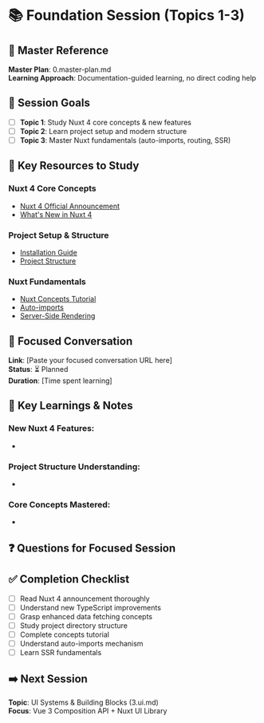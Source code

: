 # 📚 Foundation Session (Topics 1-3)

## 🔗 Master Reference  
**Master Plan**: 0.master-plan.md  
**Learning Approach**: Documentation-guided learning, no direct coding help

## 🎯 Session Goals
- [ ] **Topic 1**: Study Nuxt 4 core concepts & new features
- [ ] **Topic 2**: Learn project setup and modern structure  
- [ ] **Topic 3**: Master Nuxt fundamentals (auto-imports, routing, SSR)

## 📖 Key Resources to Study

### Nuxt 4 Core Concepts
- [Nuxt 4 Official Announcement](https://nuxt.com/blog/v4)
- [What's New in Nuxt 4](https://nuxt.com/docs/4.x/guide)

### Project Setup & Structure  
- [Installation Guide](https://nuxt.com/docs/getting-started/installation)
- [Project Structure](https://nuxt.com/docs/guide/directory-structure)

### Nuxt Fundamentals
- [Nuxt Concepts Tutorial](https://learn.nuxt.com/en/concepts)
- [Auto-imports](https://nuxt.com/docs/guide/concepts/auto-imports)
- [Server-Side Rendering](https://nuxt.com/docs/guide/concepts/rendering)

## 💬 Focused Conversation
**Link**: [Paste your focused conversation URL here]  
**Status**: ⏳ Planned  
**Duration**: [Time spent learning]

## 📝 Key Learnings & Notes
<!-- Add insights as you study the documentation -->

### New Nuxt 4 Features:
- 

### Project Structure Understanding:
- 

### Core Concepts Mastered:
- 

## ❓ Questions for Focused Session
<!-- List specific questions to ask in your focused conversation -->

## ✅ Completion Checklist
- [ ] Read Nuxt 4 announcement thoroughly
- [ ] Understand new TypeScript improvements
- [ ] Grasp enhanced data fetching concepts
- [ ] Study project directory structure
- [ ] Complete concepts tutorial
- [ ] Understand auto-imports mechanism
- [ ] Learn SSR fundamentals

## ➡️ Next Session
**Topic**: UI Systems & Building Blocks (3.ui.md)  
**Focus**: Vue 3 Composition API + Nuxt UI Library
